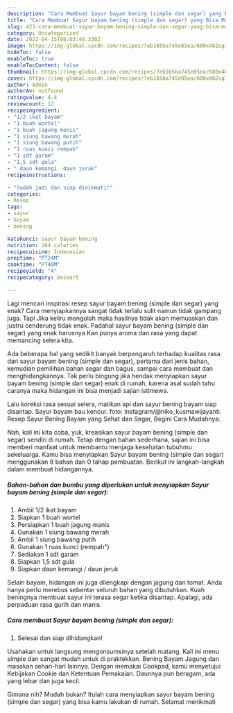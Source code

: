 ```yaml
---
description: "Cara Membuat Sayur bayam bening (simple dan segar) yang Bisa Manjain Lidah, Buat Buka Puasa Enak Banget"
title: "Cara Membuat Sayur bayam bening (simple dan segar) yang Bisa Manjain Lidah, Buat Buka Puasa Enak Banget"
slug: 423-cara-membuat-sayur-bayam-bening-simple-dan-segar-yang-bisa-manjain-lidah-buat-buka-puasa-enak-banget
category: Uncategorized
date: 2022-04-15T06:03:49.330Z
image: https://img-global.cpcdn.com/recipes/7eb165ba745e85ea/680x482cq70/sayur-bayam-bening-simple-dan-segar-foto-resep-utama.jpg
hideToc: false
enableToc: true
enableTocContent: false
thumbnail: https://img-global.cpcdn.com/recipes/7eb165ba745e85ea/680x482cq70/sayur-bayam-bening-simple-dan-segar-foto-resep-utama.jpg
cover: https://img-global.cpcdn.com/recipes/7eb165ba745e85ea/680x482cq70/sayur-bayam-bening-simple-dan-segar-foto-resep-utama.jpg
author: Admin
authorAv: notfound
ratingvalue: 4.4
reviewcount: 12
recipeingredient:
- "1/2 ikat bayam"
- "1 buah wortel"
- "1 buah jagung manis"
- "1 siung bawang merah"
- "1 siung bawang putih"
- "1 ruas kunci rempah"
- "1 sdt garam"
- "1,5 sdt gula"
- " daun kemangi  daun jeruk"
recipeinstructions:

- "Sudah jadi dan siap dinikmati!"
categories:
- Resep
tags:
- sayur
- bayam
- bening

katakunci: sayur bayam bening 
nutrition: 264 calories
recipecuisine: Indonesian
preptime: "PT24M"
cooktime: "PT40M"
recipeyield: "4"
recipecategory: Dessert

---
```



Lagi mencari inspirasi resep sayur bayam bening (simple dan segar) yang enak? Cara menyiapkannya sangat tidak terlalu sulit namun tidak gampang juga. Tapi Jika keliru mengolah maka hasilnya tidak akan memuaskan dan justru cenderung tidak enak. Padahal sayur bayam bening (simple dan segar) yang enak harusnya Kan punya aroma dan rasa yang dapat memancing selera kita.


Ada beberapa hal yang sedikit banyak berpengaruh terhadap kualitas rasa dari sayur bayam bening (simple dan segar), pertama dari jenis bahan, kemudian pemilihan bahan segar dan bagus, sampai cara membuat dan menghidangkannya. Tak perlu bingung jika hendak menyiapkan sayur bayam bening (simple dan segar) enak di rumah, karena asal sudah tahu caranya maka hidangan ini bisa menjadi sajian istimewa.

Lalu koreksi rasa sesuai selera, matikan api dan sayur bening bayam siap disantap. Sayur bayam bau kencur. foto: Instagram/@niko_kusmawijayanti. Resep Sayur Bening Bayam yang Sehat dan Segar, Begini Cara Mudahnya.


Nah, kali ini kita coba, yuk, kreasikan sayur bayam bening (simple dan segar) sendiri di rumah. Tetap dengan bahan sederhana, sajian ini bisa memberi manfaat untuk membantu menjaga kesehatan tubuhmu sekeluarga. Kamu bisa menyiapkan Sayur bayam bening (simple dan segar) menggunakan 9 bahan dan 0 tahap pembuatan. Berikut ini langkah-langkah dalam membuat hidangannya.

<!--inarticleads1-->

##### Bahan-bahan dan bumbu yang diperlukan untuk menyiapkan Sayur bayam bening (simple dan segar):

1. Ambil 1/2 ikat bayam
1. Siapkan 1 buah wortel
1. Persiapkan 1 buah jagung manis
1. Gunakan 1 siung bawang merah
1. Ambil 1 siung bawang putih
1. Gunakan 1 ruas kunci (rempah&#34;)
1. Sediakan 1 sdt garam
1. Siapkan 1,5 sdt gula
1. Siapkan  daun kemangi / daun jeruk


Selain bayam, hidangan ini juga dilengkapi dengan jagung dan tomat. Anda hanya perlu merebus sebentar seluruh bahan yang dibutuhkan. Kuah beningnya membuat sayur ini terasa segar ketika disantap. Apalagi, ada perpaduan rasa gurih dan manis. 

<!--inarticleads2-->

##### Cara membuat Sayur bayam bening (simple dan segar):


1. Selesai dan siap dihidangkan!

Usahakan untuk langsung mengonsumsinya setelah matang. Kali ini menu simple dan sangat mudah untuk di praktekkan. Bening Bayam Jagung dan masakan sehari-hari lainnya. Dengan memakai Cookpad, kamu menyetujui Kebijakan Cookie dan Ketentuan Pemakaian. Daunnya pun beragam, ada yang lebar dan juga kecil. 

Gimana nih? Mudah bukan? Itulah cara menyiapkan sayur bayam bening (simple dan segar) yang bisa kamu lakukan di rumah. Selamat menikmati
